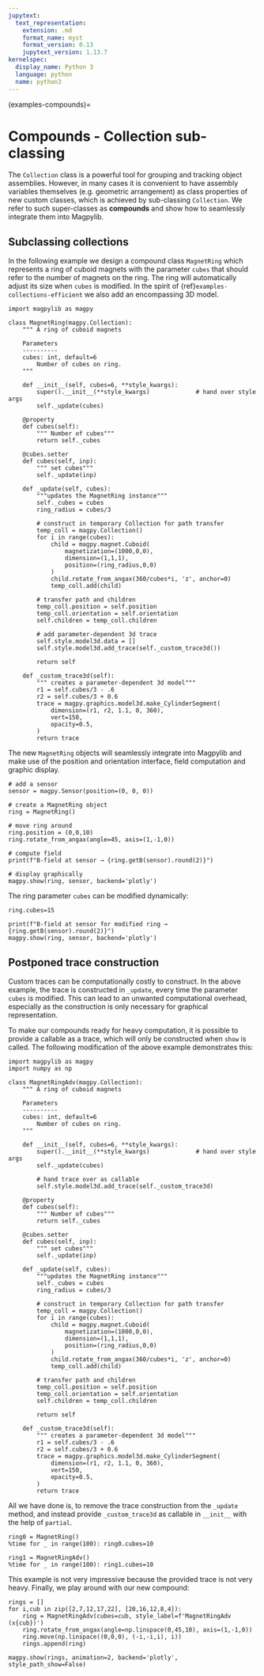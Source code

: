 ```yaml
---
jupytext:
  text_representation:
    extension: .md
    format_name: myst
    format_version: 0.13
    jupytext_version: 1.13.7
kernelspec:
  display_name: Python 3
  language: python
  name: python3
---
```


(examples-compounds)=

# Compounds - Collection sub-classing

The `Collection` class is a powerful tool for grouping and tracking object assemblies.
However, in many cases it is convenient to have assembly variables themselves (e.g. geometric arrangement) as class properties of new custom classes, which is achieved by sub-classing `Collection`. We refer to such super-classes as **compounds** and show how to seamlessly integrate them into Magpylib.

## Subclassing collections

In the following example we design a compound class `MagnetRing` which represents a ring of cuboid magnets with the parameter `cubes` that should refer to the number of magnets on the ring. The ring will automatically adjust its size when `cubes` is modified. In the spirit of {ref}`examples-collections-efficient` we also add an encompassing 3D model.

```{code-cell} ipython3
import magpylib as magpy

class MagnetRing(magpy.Collection):
    """ A ring of cuboid magnets

    Parameters
    ----------
    cubes: int, default=6
        Number of cubes on ring.
    """

    def __init__(self, cubes=6, **style_kwargs):
        super().__init__(**style_kwargs)             # hand over style args
        self._update(cubes)

    @property
    def cubes(self):
        """ Number of cubes"""
        return self._cubes

    @cubes.setter
    def cubes(self, inp):
        """ set cubes"""
        self._update(inp)

    def _update(self, cubes):
        """updates the MagnetRing instance"""
        self._cubes = cubes
        ring_radius = cubes/3

        # construct in temporary Collection for path transfer
        temp_coll = magpy.Collection()
        for i in range(cubes):
            child = magpy.magnet.Cuboid(
                magnetization=(1000,0,0),
                dimension=(1,1,1),
                position=(ring_radius,0,0)
            )
            child.rotate_from_angax(360/cubes*i, 'z', anchor=0)
            temp_coll.add(child)

        # transfer path and children
        temp_coll.position = self.position
        temp_coll.orientation = self.orientation
        self.children = temp_coll.children

        # add parameter-dependent 3d trace
        self.style.model3d.data = []
        self.style.model3d.add_trace(self._custom_trace3d())

        return self

    def _custom_trace3d(self):
        """ creates a parameter-dependent 3d model"""
        r1 = self.cubes/3 - .6
        r2 = self.cubes/3 + 0.6
        trace = magpy.graphics.model3d.make_CylinderSegment(
            dimension=(r1, r2, 1.1, 0, 360),
            vert=150,
            opacity=0.5,
        )
        return trace
```

The new `MagnetRing` objects will seamlessly integrate into Magpylib and make use of the position and orientation interface, field computation and graphic display.

```{code-cell} ipython3
# add a sensor
sensor = magpy.Sensor(position=(0, 0, 0))

# create a MagnetRing object
ring = MagnetRing()

# move ring around
ring.position = (0,0,10)
ring.rotate_from_angax(angle=45, axis=(1,-1,0))

# compute field
print(f"B-field at sensor → {ring.getB(sensor).round(2)}")

# display graphically
magpy.show(ring, sensor, backend='plotly')
```

The ring parameter `cubes` can be modified dynamically:

```{code-cell} ipython3
ring.cubes=15

print(f"B-field at sensor for modified ring → {ring.getB(sensor).round(2)}")
magpy.show(ring, sensor, backend='plotly')
```

## Postponed trace construction

Custom traces can be computationally costly to construct. In the above example, the trace is constructed in `_update`, every time the parameter `cubes` is modified. This can lead to an unwanted computational overhead, especially as the construction is only necessary for graphical representation.

To make our compounds ready for heavy computation, it is possible to provide a callable as a trace, which will only be constructed when `show` is called. The following modification of the above example demonstrates this:

```{code-cell} ipython3
import magpylib as magpy
import numpy as np

class MagnetRingAdv(magpy.Collection):
    """ A ring of cuboid magnets

    Parameters
    ----------
    cubes: int, default=6
        Number of cubes on ring.
    """

    def __init__(self, cubes=6, **style_kwargs):
        super().__init__(**style_kwargs)             # hand over style args
        self._update(cubes)

        # hand trace over as callable
        self.style.model3d.add_trace(self._custom_trace3d)

    @property
    def cubes(self):
        """ Number of cubes"""
        return self._cubes

    @cubes.setter
    def cubes(self, inp):
        """ set cubes"""
        self._update(inp)

    def _update(self, cubes):
        """updates the MagnetRing instance"""
        self._cubes = cubes
        ring_radius = cubes/3

        # construct in temporary Collection for path transfer
        temp_coll = magpy.Collection()
        for i in range(cubes):
            child = magpy.magnet.Cuboid(
                magnetization=(1000,0,0),
                dimension=(1,1,1),
                position=(ring_radius,0,0)
            )
            child.rotate_from_angax(360/cubes*i, 'z', anchor=0)
            temp_coll.add(child)

        # transfer path and children
        temp_coll.position = self.position
        temp_coll.orientation = self.orientation
        self.children = temp_coll.children

        return self

    def _custom_trace3d(self):
        """ creates a parameter-dependent 3d model"""
        r1 = self.cubes/3 - .6
        r2 = self.cubes/3 + 0.6
        trace = magpy.graphics.model3d.make_CylinderSegment(
            dimension=(r1, r2, 1.1, 0, 360),
            vert=150,
            opacity=0.5,
        )
        return trace
```

All we have done is, to remove the trace construction from the `_update` method, and instead provide `_custom_trace3d` as callable in `__init__` with the help of `partial`.

```{code-cell} ipython3
ring0 = MagnetRing()
%time for _ in range(100): ring0.cubes=10

ring1 = MagnetRingAdv()
%time for _ in range(100): ring1.cubes=10
```

This example is not very impressive because the provided trace is not very heavy. Finally, we play around with our new compound:

```{code-cell} ipython3
rings = []
for i,cub in zip([2,7,12,17,22], [20,16,12,8,4]):
    ring = MagnetRingAdv(cubes=cub, style_label=f'MagnetRingAdv (x{cub})')
    ring.rotate_from_angax(angle=np.linspace(0,45,10), axis=(1,-1,0))
    ring.move(np.linspace((0,0,0), (-i,-i,i), i))
    rings.append(ring)

magpy.show(rings, animation=2, backend='plotly', style_path_show=False)
```
